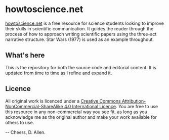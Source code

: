 # howtoscience.net

[howtoscience.net](http://www.howtoscience.net/) is a free resource for science students looking to improve their skills in scientific communication. It guides the reader through the process of how to approach writing scientific papers using the three-act narrative structure. Star Wars (1977) is used as an example throughout.

## What's here

This is the repository for both the source code and editorial content. It is updated from time to time as I refine and expand it.

## Licence

All original work is licenced under a [Creative Commons Attribution-NonCommercial-ShareAlike 4.0 International Licence](https://creativecommons.org/licenses/by-nc-sa/4.0/). You are free to use this resource in any non-commercial way you see fit, as long as you acknowledge me as the original author and make your work available for others to use.

-- Cheers, D. Allen.
